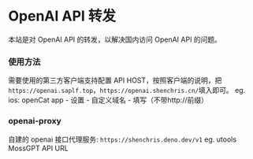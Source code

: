 # OpenAI API 转发

本站是对 OpenAI API 的转发，以解决国内访问 OpenAI API 的问题。

### 使用方法

需要使用的第三方客户端支持配置 API HOST，按照客户端的说明，把 `https://openai.saplf.top`，`https://openai.shenchris.cn/`填入即可。
eg. ios: openCat app - 设置 - 自定义域名 - 填写（不带http://前缀）

### openai-proxy 

自建的 openai 接口代理服务: `https://shenchris.deno.dev/v1`
eg. utools MossGPT API URL
